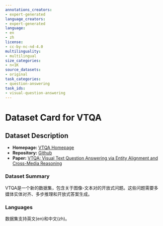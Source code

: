 ```yaml
---
annotations_creators:
- expert-generated
language_creators:
- expert-generated
language:
- en
- zh
license:
- cc-by-nc-nd-4.0
multilinguality:
- multilingual
size_categories:
- n<1K
source_datasets:
- original
task_categories:
- question-answering
task_ids:
- visual-question-answering
---
```


# Dataset Card for VTQA

## Dataset Description

- **Homepage:** [VTQA Homepage](https://visual-text-qa.github.io/)
- **Repository:** [Github](https://github.com/visual-text-QA/VTQA-Demo)
- **Paper:** [VTQA: Visual Text Question Answering via Entity Alignment and Cross-Media Reasoning](https://openaccess.thecvf.com/content/CVPR2024/html/Chen_VTQA_Visual_Text_Question_Answering_via_Entity_Alignment_and_Cross-Media_CVPR_2024_paper.html)

### Dataset Summary

VTQA是一个新的数据集，包含关于图像-文本对的开放式问题。这些问题需要多媒体实体对齐、多步推理和开放式答案生成。

### Languages

数据集支持英文(en)和中文(zh)。

